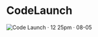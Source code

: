# CodeLaunch
![Code Launch · 12 25pm · 08-05](https://github.com/user-attachments/assets/a7a3a84e-c19f-4faf-9140-72cfc8dd9d87)
